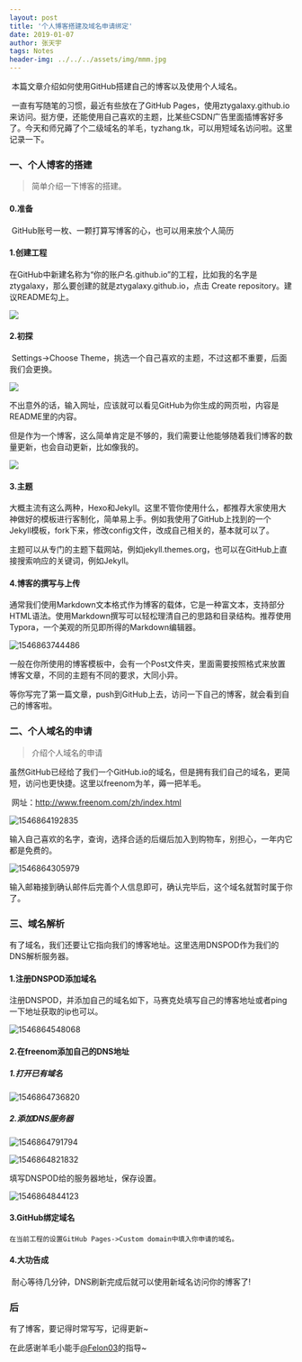 ```yaml
---
layout: post
title: '个人博客搭建及域名申请绑定'
date: 2019-01-07
author: 张天宇
tags: Notes
header-img: ../../../assets/img/mmm.jpg
---
```


​	本篇文章介绍如何使用GitHub搭建自己的博客以及使用个人域名。

​	一直有写随笔的习惯，最近有些放在了GitHub Pages，使用ztygalaxy.github.io来访问。挺方便，还能使用自己喜欢的主题，比某些CSDN广告里面插博客好多了。今天和师兄薅了个二级域名的羊毛，tyzhang.tk，可以用短域名访问啦。这里记录一下。

### 一、个人博客的搭建

> 简单介绍一下博客的搭建。

#### 0.准备
​	GitHub账号一枚、一颗打算写博客的心，也可以用来放个人简历

#### 1.创建工程
​	在GitHub中新建名称为“你的账户名.github.io”的工程，比如我的名字是ztygalaxy，那么要创建的就是ztygalaxy.github.io，点击 Create repository。建议README勾上。

![](https://github.com/ztygalaxy/ztygalaxy.github.io/blob/master/assets/img/github-0.jpg?raw=true)

#### 2.初探

​	Settings->Choose Theme，挑选一个自己喜欢的主题，不过这都不重要，后面我们会更换。

![](https://github.com/ztygalaxy/ztygalaxy.github.io/blob/master/assets/img/github-1.jpg?raw=true)

​	不出意外的话，输入网址，应该就可以看见GitHub为你生成的网页啦，内容是README里的内容。

​	但是作为一个博客，这么简单肯定是不够的，我们需要让他能够随着我们博客的数量更新，也会自动更新，比如像我的。

![](https://github.com/ztygalaxy/ztygalaxy.github.io/blob/master/assets/img/github-2.jpg?raw=true)

#### 3.主题

​	大概主流有这么两种，Hexo和Jekyll。这里不管你使用什么，都推荐大家使用大神做好的模板进行客制化，简单易上手。例如我使用了GitHub上找到的一个Jekyll模板，fork下来，修改config文件，改成自己相关的，基本就可以了。

​	主题可以从专门的主题下载网站，例如jekyll.themes.org，也可以在GitHub上直接搜索响应的关键词，例如Jekyll。

#### 4.博客的撰写与上传

​	通常我们使用Markdown文本格式作为博客的载体，它是一种富文本，支持部分HTML语法。使用Markdown撰写可以轻松理清自己的思路和目录结构。推荐使用Typora，一个美观的所见即所得的Markdown编辑器。

![1546863744486](https://github.com/ztygalaxy/ztygalaxy.github.io/blob/master/assets/img/github-3.jpg?raw=true)

​	一般在你所使用的博客模板中，会有一个Post文件夹，里面需要按照格式来放置博客文章，不同的主题有不同的要求，大同小异。

​	等你写完了第一篇文章，push到GitHub上去，访问一下自己的博客，就会看到自己的博客啦。

### 二、个人域名的申请

> 介绍个人域名的申请

​	虽然GitHub已经给了我们一个GitHub.io的域名，但是拥有我们自己的域名，更简短，访问也更快捷。这里以freenom为羊，薅一把羊毛。

​	网址：http://www.freenom.com/zh/index.html

![1546864192835](https://github.com/ztygalaxy/ztygalaxy.github.io/blob/master/assets/img/github-4.png?raw=true)

​	输入自己喜欢的名字，查询，选择合适的后缀后加入到购物车，别担心，一年内它都是免费的。

![1546864305979](https://github.com/ztygalaxy/ztygalaxy.github.io/blob/master/assets/img/github-5.png?raw=true)

​	输入邮箱接到确认邮件后完善个人信息即可，确认完毕后，这个域名就暂时属于你了。

### 三、域名解析

​	有了域名，我们还要让它指向我们的博客地址。这里选用DNSPOD作为我们的DNS解析服务器。

#### 1.注册DNSPOD添加域名

​	注册DNSPOD，并添加自己的域名如下，马赛克处填写自己的博客地址或者ping一下地址获取的ip也可以。

![1546864548068](https://github.com/ztygalaxy/ztygalaxy.github.io/blob/master/assets/img/github-6.jpg?raw=true)

#### 2.在freenom添加自己的DNS地址

##### 1.打开已有域名

![1546864736820](https://github.com/ztygalaxy/ztygalaxy.github.io/blob/master/assets/img/github-7.jpg?raw=true)

##### 2.添加DNS服务器

![1546864791794](https://github.com/ztygalaxy/ztygalaxy.github.io/blob/master/assets/img/github-8.png?raw=true)

![1546864821832](https://github.com/ztygalaxy/ztygalaxy.github.io/blob/master/assets/img/github-9.png?raw=true)

填写DNSPOD给的服务器地址，保存设置。

![1546864844123](https://github.com/ztygalaxy/ztygalaxy.github.io/blob/master/assets/img/github-10.png?raw=true)

#### 3.GitHub绑定域名

	在当前工程的设置GitHub Pages->Custom domain中填入你申请的域名。

#### 4.大功告成

​	耐心等待几分钟，DNS刷新完成后就可以使用新域名访问你的博客了!

### 后

有了博客，要记得时常写写，记得更新~

在此感谢羊毛小能手[@Felon03](https://github.com/felon03)的指导~